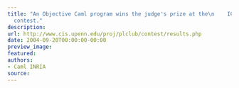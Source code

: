 ```yaml
---
title: "An Objective Caml program wins the judge's prize at the\n    ICFP 2004 programming
  contest."
description:
url: http://www.cis.upenn.edu/proj/plclub/contest/results.php
date: 2004-09-20T00:00:00-00:00
preview_image:
featured:
authors:
- Caml INRIA
source:
---
```



